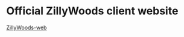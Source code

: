 # Official ZillyWoods client website

[ZillyWoods-web](https://ZillyWoods.github.io/ZillyWoods-web/)
